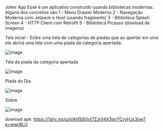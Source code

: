Joker App
Esse é um aplicativo construido usando bibliotecas modernas. Alguns dos conceitos são
1 - Menu Drawer Moderno
2 - Navegação Moderna com Jetpack e Host (usando fragments)
3 - Biblioteca Splash Screen
4 - HTTP Client com Retrofit
5 - Biblioteca Picasso (dowload de imagens)

Tela incial - Exibe uma lista de categorias de piadas que ao apertar em uma ele abrirá uma tela com uma piada da categoria apertada.


![image](https://user-images.githubusercontent.com/87837294/200127087-0c1f4990-c170-49ab-b641-b6e2781739e0.png)



Tela da piada da categoria apertada



![image](https://user-images.githubusercontent.com/87837294/200127179-f4b9c195-353e-4da7-a207-b0f801d3a86e.png)




Piada do Dia


![image](https://user-images.githubusercontent.com/87837294/200127104-63ba44a4-2f9b-4003-b29d-bb6ccaa039be.png)



Sobre



![image](https://user-images.githubusercontent.com/87837294/200127115-434c3521-fe5b-4274-9897-6812c1f410ec.png)


dowload apk: https://1drv.ms/u/s!Ahfb93vt7ZJrit4X3tsrYCryHJs3ow?e=wwrBLU

